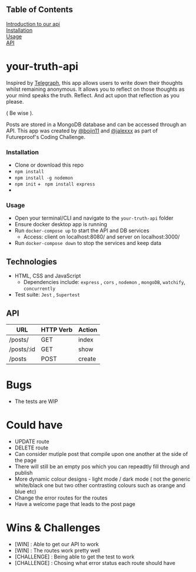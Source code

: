 ## Table of Contents
[Introduction to our api](#your-truth-api)  
[Installation](#Installation)  
[Usage](#Usage)  
[API](#api)  
 
# your-truth-api

Inspired by [Telegraph](https://telegra.ph/), this app allows users to write down their thoughts whilst remaining anonymous. It allows you to reflect on those thoughts as your mind speaks the truth. Reflect. And act upon that reflection as you please. 

( Be wise ). 

Posts are stored in a MongoDB database and can be accessed through an API. This app was created by [@bojin11](https://github.com/bojin11) and [@jalexxx](https://github.com/jalexxx/) as part of Futureproof's Coding Challenge.

### Installation

- Clone or download this repo
- `npm install`
-  `npm install -g nodemon`
-  `npm init` + ` npm install express`
-  
### Usage

- Open your terminal/CLI and navigate to the `your-truth-api` folder
- Ensure docker desktop app is running
- Run `docker-compose up` to start the API and DB services
  - Access: client on localhost:8080/ and server on localhost:3000/
- Run `docker-compose down` to stop the services and keep data

## Technologies

- HTML, CSS and JavaScript
  - Dependencies include: `express` , `cors` , `nodemon` , `mongoDB`, `watchify`, `concurrently`
- Test suite: `Jest` , `Supertest`

## API
| **URL** | **HTTP Verb** |  **Action**|
|------------|-------------|------------|
| /posts/         	| GET       	| index  
| /posts/:id        | GET       	| show   
| /posts          	| POST      	| create  

# Bugs

- The tests are WIP 

# Could have

- UPDATE route
- DELETE route
-  Can consider mutiple post that compile upon one another at the side of the page
-  There will still be an empty pos which you can repeadtly fill through and publish
-  More dynamic colour designs - light mode / dark mode ( not the generic white/black one but two other contrasting colours such as orange and blue etc)
-  Change the error routes for the routes
-  Have a welcome page that leads to the post page

# Wins & Challenges

- [WIN] : Able to get our API to work
- [WIN] : The routes work pretty well
- [CHALLENGE] : Being able to get the test to work
- [CHALLENGE] : Chosing what error status each route should have 


